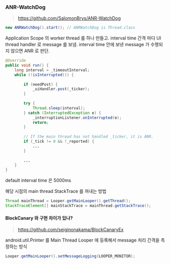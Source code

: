 


### ANR-WatchDog

> https://github.com/SalomonBrys/ANR-WatchDog

```java
new ANRWatchDog().start(); // ANRWatchDog is Thread.class
```

Application Scope 의 worker thread 를 하나 만들고. 
interval time 간격 마다 UI thread handler 로 message 를 보냄. 
interval time 안에 보낸 message 가 수행되지 않으면 ANR 로 판단. 
  
```java
@Override  
public void run() {  
    long interval = _timeoutInterval;  
    while (!isInterrupted()) {  
  
        if (needPost) {  
            _uiHandler.post(_ticker);  
        }  
  
        try {  
            Thread.sleep(interval);  
        } catch (InterruptedException e) {  
            _interruptionListener.onInterrupted(e);  
            return;  
        }  
  
        // If the main thread has not handled _ticker, it is ANR.  
	    if (_tick != 0 && !_reported) {  
            ...  
        }
        
        ...  
    }  
}
```
default interval time 은 5000ms

해당 시점의 main thread StackTrace 를 꺼내는 방법

```java
Thread mainThread = Looper.getMainLooper().getThread();
StackTraceElement[] mainStackTrace = mainThread.getStackTrace();
```

  
#### BlockCanary 와 구현 차이가 있나?
> https://github.com/seiginonakama/BlockCanaryEx 

android.util.Printer 를 Main Thread Looper 에 등록해서 message 처리 간격을 측정하는 방식

```java
Looper.getMainLooper().setMessageLogging(LOOPER_MONITOR);
```

<!--stackedit_data:
eyJoaXN0b3J5IjpbMTQwNTExMjYxNCw4MjQ2OTkxMjksLTg1Mj
MxNDc1NCwzNjU3NzM0MjEsLTIxMjg1NjUzODksMjEzOTM4Nzc3
MV19
-->
